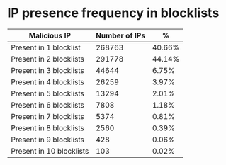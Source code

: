 # IP presence frequency in blocklists
| Malicious IP | Number of IPs | % |
|----|----|----|
| Present in 1 blocklist | 268763 | 40.66% |
| Present in 2 blocklists | 291778 | 44.14% |
| Present in 3 blocklists | 44644 | 6.75% |
| Present in 4 blocklists | 26259 | 3.97% |
| Present in 5 blocklists | 13294 | 2.01% |
| Present in 6 blocklists | 7808 | 1.18% |
| Present in 7 blocklists | 5374 | 0.81% |
| Present in 8 blocklists | 2560 | 0.39% |
| Present in 9 blocklists | 428 | 0.06% |
| Present in 10 blocklists | 103 | 0.02% |
